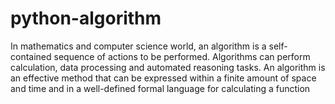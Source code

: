# python-algorithm

In mathematics and computer science world, an algorithm is a self-contained sequence of actions to be performed. Algorithms can perform calculation, data processing and automated reasoning tasks. An algorithm is an effective method that can be expressed within a finite amount of space and time and in a well-defined formal language for calculating a function
